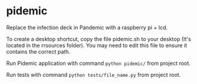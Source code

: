 # pidemic
Replace the infection deck in Pandemic with a raspberry pi + lcd.

To create a desktop shortcut, copy the file pidemic.sh to your desktop (It's located in the rrsources folder).  You may need to edit this file to ensure it contains the correct path.

Run Pidemic application with command `python pidemic/` from project root.

Run tests with command `python tests/file_name.py` from project root.


